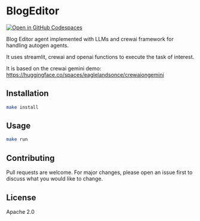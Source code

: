 # BlogEditor
[![Open in GitHub Codespaces](https://github.com/codespaces/badge.svg)](https://codespaces.new/Shuyib/crewai_apps)     

Blog Editor agent implemented with LLMs and crewai framework for handling autogen agents.

It uses streamlit, crewai and openai functions to execute the task of interest.

It is based on the crewai gemini demo: https://huggingface.co/spaces/eaglelandsonce/crewaiongemini

## Installation
```bash
make install
```

## Usage
```bash
make run
```

## Contributing
Pull requests are welcome. For major changes, please open an issue first to discuss what you would like to change.

## License
Apache 2.0
